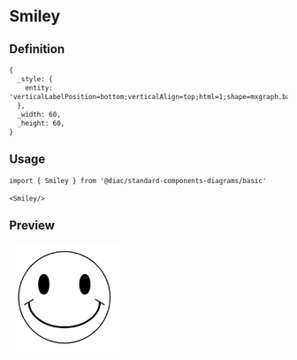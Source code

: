 # Smiley

## Definition

```
{
  _style: { 
    entity: 'verticalLabelPosition=bottom;verticalAlign=top;html=1;shape=mxgraph.basic.smiley',
  },
  _width: 60,
  _height: 60,
}
```

## Usage

```
import { Smiley } from '@diac/standard-components-diagrams/basic'

<Smiley/>
```

## Preview

<img src="./smiley.png" width="200"/>
